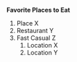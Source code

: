 **Favorite Places to Eat**
1. Place X
2. Restaurant Y
3. Fast Casual Z
   1. Location X
   2. Location Y
